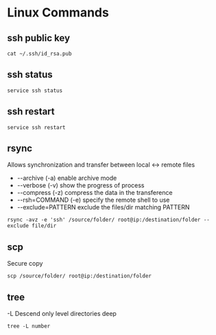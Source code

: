 # Linux Commands

## ssh public key
`cat ~/.ssh/id_rsa.pub`

## ssh status
`service ssh status`

## ssh restart
`service ssh restart`

## rsync
 
Allows synchronization and transfer between local <-> remote files
* --archive (-a) enable archive mode
* --verbose (-v) show the progress of process
* --compress (-z) compress the data in the transference
* --rsh=COMMAND (-e) specify the remote shell to use
* --exclude=PATTERN exclude the files/dir matching PATTERN
  
`rsync -avz -e 'ssh' /source/folder/ root@ip:/destination/folder --exclude file/dir`

## scp

Secure copy

`scp /source/folder/ root@ip:/destination/folder`

## tree
-L Descend only level directories deep

`tree -L number`
